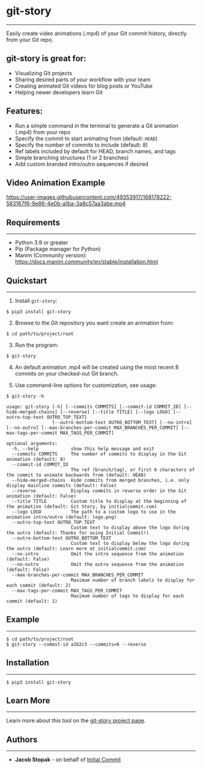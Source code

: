 # git-story
---

Easily create video animations (.mp4) of your Git commit history, directly from your
Git repo.

## git-story is great for:
- Visualizing Git projects
- Sharing desired parts of your workflow with your team
- Creating animated Git videos for blog posts or YouTube
- Helping newer developers learn Git

## Features:
- Run a simple command in the terminal to generate a Git animation (.mp4) from your repo
- Specify the commit to start animating from (default: `HEAD`)
- Specify the number of commits to include (default: 8)
- Ref labels included by default for HEAD, branch names, and tags
- Simple branching structures (1 or 2 branches)
- Add custom branded intro/outro sequences if desired

## Video Animation Example

https://user-images.githubusercontent.com/49353917/168178222-583167f6-9e86-4e0b-a1ba-3a8c57aa3abe.mp4

## Requirements
---

* Python 3.9 or greater
* Pip (Package manager for Python)
* Manim (Community version): https://docs.manim.community/en/stable/installation.html

## Quickstart
---

1) Install `git-story`:

```console
$ pip3 install git-story
```

2) Browse to the Git repository you want create an animation from:

```console
$ cd path/to/project/root
```

3) Run the program:

```console
$ git-story
```

4) An default animation .mp4 will be created using the most recent 8 commits on your checked-out Git branch.

5) Use command-line options for customization, see usage:

```console
$ git-story -h

usage: git-story [-h] [--commits COMMITS] [--commit-id COMMIT_ID] [--hide-merged-chains] [--reverse] [--title TITLE] [--logo LOGO] [--outro-top-text OUTRO_TOP_TEXT]
                 [--outro-bottom-text OUTRO_BOTTOM_TEXT] [--no-intro] [--no-outro] [--max-branches-per-commit MAX_BRANCHES_PER_COMMIT] [--max-tags-per-commit MAX_TAGS_PER_COMMIT]

optional arguments:
  -h, --help            show this help message and exit
  --commits COMMITS     The number of commits to display in the Git animation (default: 8)
  --commit-id COMMIT_ID
                        The ref (branch/tag), or first 6 characters of the commit to animate backwards from (default: HEAD)
  --hide-merged-chains  Hide commits from merged branches, i.e. only display mainline commits (default: False)
  --reverse             Display commits in reverse order in the Git animation (default: False)
  --title TITLE         Custom title to display at the beginning of the animation (default: Git Story, by initialcommit.com)
  --logo LOGO           The path to a custom logo to use in the animation intro/outro (default: logo.png)
  --outro-top-text OUTRO_TOP_TEXT
                        Custom text to display above the logo during the outro (default: Thanks for using Initial Commit!)
  --outro-bottom-text OUTRO_BOTTOM_TEXT
                        Custom text to display below the logo during the outro (default: Learn more at initialcommit.com)
  --no-intro            Omit the intro sequence from the animation (default: False)
  --no-outro            Omit the outro sequence from the animation (default: False)
  --max-branches-per-commit MAX_BRANCHES_PER_COMMIT
                        Maximum number of branch labels to display for each commit (default: 2)
  --max-tags-per-commit MAX_TAGS_PER_COMMIT
                        Maximum number of tags to display for each commit (default: 1)
```

## Example
---

```console
$ cd path/to/project/root
$ git-story --commit-id a1b2c3 --commits=6 --reverse
```

## Installation
---

```console
$ pip3 install git-story
```

## Learn More
---

Learn more about this tool on the [git-story project page](https://initialcommit.com/tools/git-story).

## Authors
---

* **Jacob Stopak** - on behalf of [Initial Commit](https://initialcommit.com)
